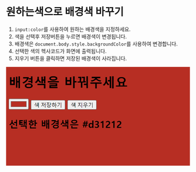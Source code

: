 # 원하는색으로 배경색 바꾸기

1. `input:color`를 사용하여 원하는 배경색을 지정하세요.
2. 색을 선택후 저장버튼을 누르면 배경색이 변경됩니다.
3. 배경색은 `document.body.style.backgroundColor`를 사용하여 변경합니다.
4. 선택한 색의 헥사코드가 화면에 출력됩니다.
5. 지우기 버튼을 클릭하면 저장된 배경색이 사라집니다.

![사진](./image.png)
